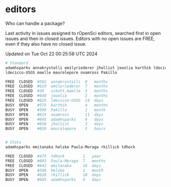 # editors

Who can handle a package?

Last activity in issues assigned to rOpenSci editors, searched first in open
issues and then in closed issues. Editors with no open issues are FREE, even if
they also have no closed issue.


Updated on Tue Oct 22 00:25:58 UTC 2024

```bash
# Standard
adamhsparks annakrystalli emilyriederer jhollist jooolia karthik ldecicco
ldecicco-USGS maelle maurolepore noamross Pakillo

FREE  CLOSED  #502  annakrystalli  8   months
FREE  CLOSED  #619  emilyriederer  7   months
FREE  CLOSED  #39   sckott,maelle  3   months
FREE  CLOSED  #648  jooolia        2   months
FREE  CLOSED  #625  ldecicco-USGS  14  days
BUSY  OPEN    #575  karthik        4   months
BUSY  OPEN    #599  Pakillo        1   month
BUSY  OPEN    #615  noamross       11  days
BUSY  OPEN    #645  adamhsparks    4   days
BUSY  OPEN    #658  jhollist       3   days
BUSY  OPEN    #659  maurolepore    5   hours


# Stats
adamhsparks emitanaka helske Paula-Moraga rkillick tdhock

FREE  CLOSED  #475  tdhock        1   year
FREE  CLOSED  #603  Paula-Moraga  7   months
FREE  CLOSED  #642  emitanaka     18  days
BUSY  OPEN    #546  helske        1   month
BUSY  OPEN    #626  rkillick      18  days
BUSY  OPEN    #645  adamhsparks   4   days
```
